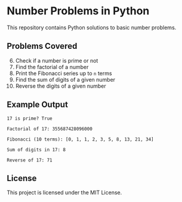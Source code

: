 # Number Problems in Python

This repository contains Python solutions to basic number problems.

## Problems Covered
6. Check if a number is prime or not  
7. Find the factorial of a number  
8. Print the Fibonacci series up to `n` terms  
9. Find the sum of digits of a given number  
10. Reverse the digits of a given number  


## Example Output
```
17 is prime? True

Factorial of 17: 355687428096000

Fibonacci (10 terms): [0, 1, 1, 2, 3, 5, 8, 13, 21, 34]

Sum of digits in 17: 8

Reverse of 17: 71
```

## License
This project is licensed under the MIT License.
